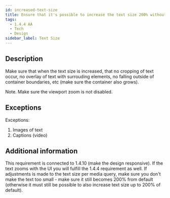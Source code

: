 ```yaml
---
id: increased-text-size
title: Ensure that it's possible to increase the text size 200% without loss of content or functionality
tags:
  - 1.4.4 AA
  - Tech
  - Design
sidebar_label: Text Size
---
```


## Description

Make sure that when the text size is increased, that no cropping of text occur, no overlay of text with surrouding elements, no falling outside of container boundaries, etc (make sure the container also grows).

Note. Make sure the viewport zoom is not disabled.

## Exceptions

Exceptions:
1. Images of text
2. Captions (video)

## Additional information

This requirement is connected to 1.4.10 (make the design responsive). If the text zooms with the UI you will fulfill the 1.4.4 requirement as well. If adjustments is made to the text size per media query, make sure you don't make the text too small - make sure it still becomes 200% from default (otherwise it must still be possible to also increase text size up to 200% of default).
